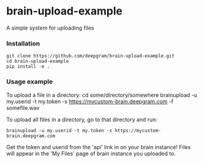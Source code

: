 # brain-upload-example
A simple system for uploading files

### Installation
    git clone https://github.com/deepgram/brain-upload-example.git
    cd brain-upload-example
    pip install -e .

### Usage example
To upload a file in a directory:
    cd some/directory/somewhere
    brainupload -u my.userid -t my.token -s https://mycustom-brain.deepgram.com -f somefile.wav


To upload all files in a directory, go to that directory and run:

    brainupload -u my.userid -t my.token -s https://mycustom-brain.deepgram.com
Get the token and userid from the 'api' link in on your brain instance! Files will appear in the 'My Files' page of brain instance you uploaded to.


